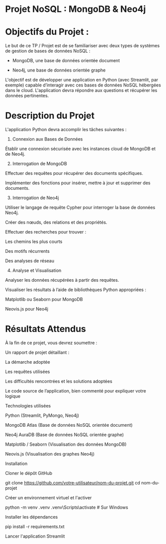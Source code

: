 # Projet NoSQL : MongoDB & Neo4j

# Objectifs du Projet :

Le but de ce TP / Projet est de se familiariser avec deux types de systèmes de gestion de bases de données NoSQL :

- MongoDB, une base de données orientée document

- Neo4j, une base de données orientée graphe

L'objectif est de développer une application en Python (avec Streamlit, par exemple) capable d’interagir avec ces bases de données NoSQL hébergées dans le cloud. L'application devra répondre aux questions et récupérer les données pertinentes.

# Description du Projet

L'application Python devra accomplir les tâches suivantes :

1. Connexion aux Bases de Données

Établir une connexion sécurisée avec les instances cloud de MongoDB et de Neo4j.

2. Interrogation de MongoDB

Effectuer des requêtes pour récupérer des documents spécifiques.

Implémenter des fonctions pour insérer, mettre à jour et supprimer des documents.

3. Interrogation de Neo4j

Utiliser le langage de requête Cypher pour interroger la base de données Neo4j.

Créer des nœuds, des relations et des propriétés.

Effectuer des recherches pour trouver :

Les chemins les plus courts

Des motifs récurrents

Des analyses de réseau

4. Analyse et Visualisation

Analyser les données récupérées à partir des requêtes.

Visualiser les résultats à l’aide de bibliothèques Python appropriées :

Matplotlib ou Seaborn pour MongoDB

Neovis.js pour Neo4j

# Résultats Attendus

À la fin de ce projet, vous devrez soumettre :

Un rapport de projet détaillant :

La démarche adoptée

Les requêtes utilisées

Les difficultés rencontrées et les solutions adoptées

Le code source de l’application, bien commenté pour expliquer votre logique

Technologies utilisées

Python (Streamlit, PyMongo, Neo4j)

MongoDB Atlas (Base de données NoSQL orientée document)

Neo4j AuraDB (Base de données NoSQL orientée graphe)

Matplotlib / Seaborn (Visualisation des données MongoDB)

Neovis.js (Visualisation des graphes Neo4j)

Installation

Cloner le dépôt GitHub

git clone https://github.com/votre-utilisateur/nom-du-projet.git
cd nom-du-projet

Créer un environnement virtuel et l'activer

python -m venv .venv
.venv\Scripts\activate     # Sur Windows

Installer les dépendances

pip install -r requirements.txt

Lancer l'application Streamlit

